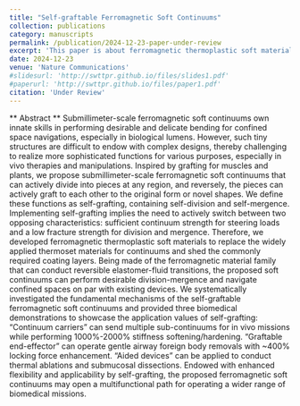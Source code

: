 ```yaml
---
title: "Self-graftable Ferromagnetic Soft Continuums"
collection: publications
category: manuscripts
permalink: /publication/2024-12-23-paper-under-review
excerpt: 'This paper is about ferromagnetic thermoplastic soft material based continuum. We systematically investigated the fundamental mechanisms of the self-graftable ferromagnetic soft continuums and provided several biomedical demonstrations to showcase the application values of self-grafting.'
date: 2024-12-23
venue: 'Nature Communications'
#slidesurl: 'http://swttpr.github.io/files/slides1.pdf'
#paperurl: 'http://swttpr.github.io/files/paper1.pdf'
citation: 'Under Review'
---
```


** Abstract **
Submillimeter-scale ferromagnetic soft continuums own innate skills in performing desirable and delicate bending for confined space navigations, especially in biological lumens. However, such tiny structures are difficult to endow with complex designs, thereby challenging to realize more sophisticated functions for various purposes, especially in vivo therapies and manipulations. Inspired by grafting for muscles and plants, we propose submillimeter-scale ferromagnetic soft continuums that can actively divide into pieces at any region, and reversely, the pieces can actively graft to each other to the original form or novel shapes. We define these functions as self-grafting, containing self-division and self-mergence. Implementing self-grafting implies the need to actively switch between two opposing characteristics: sufficient continuum strength for steering loads and a low fracture strength for division and mergence. Therefore, we developed ferromagnetic thermoplastic soft materials to replace the widely applied thermoset materials for continuums and shed the commonly required coating layers. Being made of the ferromagnetic material family that can conduct reversible elastomer-fluid transitions, the proposed soft continuums can perform desirable division-mergence and navigate confined spaces on par with existing devices. We systematically investigated the fundamental mechanisms of the self-graftable ferromagnetic soft continuums and provided three biomedical demonstrations to showcase the application values of self-grafting: “Continuum carriers” can send multiple sub-continuums for in vivo missions while performing 1000%-2000% stiffness softening/hardening. “Graftable end-effector” can operate gentle airway foreign body removals with ~400% locking force enhancement. “Aided devices” can be applied to conduct thermal ablations and submucosal dissections. Endowed with enhanced flexibility and applicability by self-grafting, the proposed ferromagnetic soft continuums may open a multifunctional path for operating a wider range of biomedical missions. 


